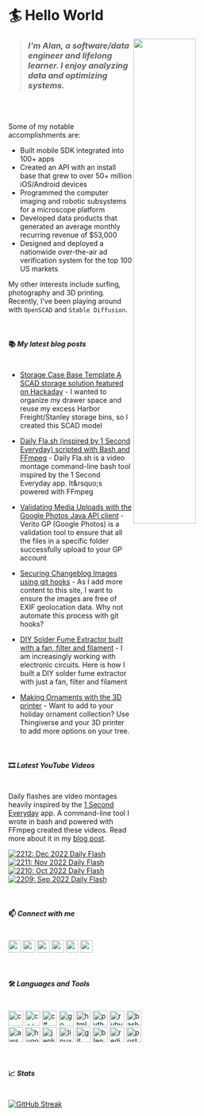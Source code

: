 # 🏄 Hello World
<img src="https://lh3.googleusercontent.com/OL2Lp9O2a5pjOdMjdq3kv3_l3W7xLVZfTBYJ1JGKXKSRlZEDJxKJxZOUmzoc95ilRh4YvtzZ604o03jLkVGa_c4eVHNfzL9jMxmZBHCL0uKaN4CbzTXlLMbP1kRFPlAHd6Mm2htW0A=w2400" align="right" width="50%" />

>### _I'm Alan, a software/data engineer and lifelong learner. I enjoy analyzing data and optimizing systems._
<br>
<br>

Some of my notable accomplishments are:

* Built mobile SDK integrated into 100+ apps
* Created an API with an install base that grew to over 50+ million iOS/Android devices
* Programmed the computer imaging and robotic subsystems for a microscope platform
* Developed data products that generated an average monthly recurring revenue of $53,000
* Designed and deployed a nationwide over-the-air ad verification system for the top 100 US markets

My other interests include surfing, photography and 3D printing.  Recently, I've been playing around with `OpenSCAD` and `Stable Diffusion`.

<br>

#### 📚 ___My latest blog posts___
#
<!-- BLOG-POST-LIST:START -->
* [Storage Case Base Template A SCAD storage solution featured on Hackaday](https://alansolidum.com/posts/storage-case-base-template/) - I wanted to organize my drawer space and reuse my excess Harbor Freight/Stanley storage bins, so I created this SCAD model

* [Daily Fla.sh &lpar;inspired by 1 Second Everyday&rpar; scripted with Bash and FFmpeg](https://alansolidum.com/posts/daily-flash/) - Daily Fla.sh is a video montage command-line bash tool inspired by the 1 Second Everyday app. It&amp;rsquo;s powered with FFmpeg

* [Validating Media Uploads with the Google Photos Java API client](https://alansolidum.com/posts/validating-media-uploads/) - Verito GP &lpar;Google Photos&rpar; is a validation tool to ensure that all the files in a specific folder successfully upload to your GP account

* [Securing Changeblog Images using git hooks](https://alansolidum.com/posts/securing-changeblog-images/) - As I add more content to this site, I want to ensure the images are free of EXIF geolocation data. Why not automate this process with git hooks?

* [DIY Solder Fume Extractor built with a fan, filter and filament](https://alansolidum.com/posts/solder-fume-extractor/) - I am increasingly working with electronic circuits. Here is how I built a DIY solder fume extractor with just a fan, filter and filament

* [Making Ornaments with the 3D printer](https://alansolidum.com/posts/making-ornaments/) - Want to add to your holiday ornament collection? Use Thingiverse and your 3D printer to add more options on your tree.
<!-- BLOG-POST-LIST:END -->

<br>

#### 🎞️ ___Latest YouTube Videos___
#
Daily flashes are video montages heavily inspired by the [1 Second Everyday](https://en.wikipedia.org/wiki/1_Second_Everyday) app. A command-line tool I wrote in bash and powered with FFmpeg created these videos. Read more about it in my [blog post](https://alansolidum.com/posts/daily-flash/).

<!-- BEGIN YOUTUBE-CARDS -->
[![2212: Dec 2022 Daily Flash](https://ytcards.demolab.com/?id=Y2-Mn6OPG04&title=2212%3A+Dec+2022+Daily+Flash&lang=en&timestamp=1672679320&background_color=%23515254&title_color=%23ffffff&stats_color=%23dedede&width=315 "2212: Dec 2022 Daily Flash")](https://www.youtube.com/watch?v=Y2-Mn6OPG04)
[![2211: Nov 2022 Daily Flash](https://ytcards.demolab.com/?id=N5UIWD1V3K4&title=2211%3A+Nov+2022+Daily+Flash&lang=en&timestamp=1671966283&background_color=%23515254&title_color=%23ffffff&stats_color=%23dedede&width=315 "2211: Nov 2022 Daily Flash")](https://www.youtube.com/watch?v=N5UIWD1V3K4)
[![2210: Oct 2022 Daily Flash](https://ytcards.demolab.com/?id=hKjT6pl2zpA&title=2210%3A+Oct+2022+Daily+Flash&lang=en&timestamp=1671873108&background_color=%23515254&title_color=%23ffffff&stats_color=%23dedede&width=315 "2210: Oct 2022 Daily Flash")](https://www.youtube.com/watch?v=hKjT6pl2zpA)
[![2209: Sep 2022 Daily Flash](https://ytcards.demolab.com/?id=BJNChW7_F2E&title=2209%3A+Sep+2022+Daily+Flash&lang=en&timestamp=1671812453&background_color=%23515254&title_color=%23ffffff&stats_color=%23dedede&width=315 "2209: Sep 2022 Daily Flash")](https://www.youtube.com/watch?v=BJNChW7_F2E)
<!-- END YOUTUBE-CARDS -->

<br>

#### 📫 ___Connect with me___
#
<p align="left">
<a href="https://linkedin.com/in/alansolidum" target="blank"><img width="25" height="25" src="https://cdn.jsdelivr.net/npm/simple-icons@v7/icons/linkedin.svg" /></a>
<a href="https://fb.com/alan.solidum" target="blank"><img width="25" height="25" src="https://cdn.jsdelivr.net/npm/simple-icons@v7/icons/facebook.svg" /></a>
<a href="https://instagram.com/surfingsoul" target="blank"><img width="25" height="25" src="https://cdn.jsdelivr.net/npm/simple-icons@v7/icons/instagram.svg" /></a>
<a href="https://www.youtube.com/c/alansolidum" target="blank"><img width="25" height="25" src="https://cdn.jsdelivr.net/npm/simple-icons@v7/icons/youtube.svg" /></a>
<a href="https://www.thingiverse.com/a1s0/designs" target="blank"><img width="25" height="25" src="https://cdn.jsdelivr.net/npm/simple-icons@v7/icons/thingiverse.svg" /></a>
<a href="https://ko-fi.com/also_" target="blank"><img width="25" height="25" src="https://cdn.jsdelivr.net/npm/simple-icons@v7/icons/kofi.svg" /></a>
<p>

<br>

#### 🛠️ ___Languages and Tools___
#
<p align="left">
<img width="30" height="30" src="https://cdn.jsdelivr.net/npm/simple-icons@v7/icons/c.svg" alt="c" />
<img width="30" height="30" src="https://cdn.jsdelivr.net/npm/simple-icons@v7/icons/cplusplus.svg" alt="c++" />
<img width="30" height="30" src="https://cdn.jsdelivr.net/npm/simple-icons@v7/icons/csharp.svg" alt="c#" />
<img width="30" height="30" src="https://cdn.jsdelivr.net/npm/simple-icons@v7/icons/go.svg" alt="go" />
<img width="30" height="30" src="https://cdn.jsdelivr.net/npm/simple-icons@v7/icons/html5.svg" alt="html5" />
<img width="30" height="30" src="https://cdn.jsdelivr.net/npm/simple-icons@v7/icons/python.svg" alt="python" />
<img width="30" height="30" src="https://cdn.jsdelivr.net/npm/simple-icons@v7/icons/rubyonrails.svg" alt="rubyonrails" />
<img width="30" height="30" src="https://cdn.jsdelivr.net/npm/simple-icons@v7/icons/gnubash.svg" alt="bash" />
<br>
<img width="30" height="30" src="https://cdn.jsdelivr.net/npm/simple-icons@v7/icons/amazon.svg" alt="aws" />
<img width="30" height="30" src="https://cdn.jsdelivr.net/npm/simple-icons@v7/icons/hugo.svg" alt="hugo" />
<img width="30" height="30" src="https://cdn.jsdelivr.net/npm/simple-icons@v7/icons/jenkins.svg" alt="jenkins" />
<img width="30" height="30" src="https://cdn.jsdelivr.net/npm/simple-icons@v7/icons/linux.svg" alt="linux" />
<img width="30" height="30" src="https://cdn.jsdelivr.net/npm/simple-icons@v7/icons/git.svg" alt="git" />
<img width="30" height="30" src="https://cdn.jsdelivr.net/npm/simple-icons@v7/icons/blender.svg" alt="blender" />
<img width="30" height="30" src="https://cdn.jsdelivr.net/npm/simple-icons@v7/icons/redis.svg" alt="redis" />
<img width="30" height="30" src="https://cdn.jsdelivr.net/npm/simple-icons@v7/icons/postgresql.svg" alt="postgres" />
</p>

<br>

#### 📈 ___Stats___
#
[![GitHub Streak](https://streak-stats.demolab.com?user=asolidum&theme=algolia)](https://git.io/streak-stats)

